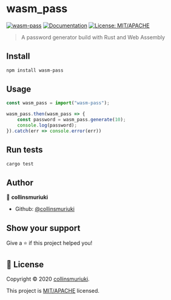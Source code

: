 # wasm_pass
[![wasm-pass](https://img.shields.io/npm/v/wasm-pass.svg)](https://www.npmjs.com/package/wasm-pass)
[![Documentation](https://img.shields.io/badge/documentation-yes-brightgreen.svg)](README.md)
[![License: MIT/APACHE](https://img.shields.io/badge/License-MIT/APACHE-yellow.svg)](LICENSE_MIT)

> A password generator build with Rust and Web Assembly

## Install

```sh
npm install wasm-pass
```

## Usage

```js
const wasm_pass = import("wasm-pass");

wasm_pass.then(wasm_pass => {
    const password = wasm_pass.generate(10);
    console.log(password);
}).catch(err => console.error(err))
```

## Run tests

```sh
cargo test
```

## Author

👤 **collinsmuriuki**

* Github: [@collinsmuriuki](https://github.com/collinsmuriuki)

## Show your support

Give a ⭐️ if this project helped you!


## 📝 License

Copyright © 2020 [collinsmuriuki](https://github.com/collinsmuriuki).

This project is [MIT/APACHE](LICENSE_MIT) licensed.